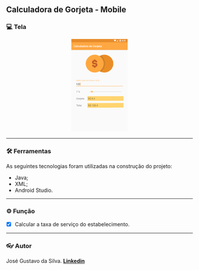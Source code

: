 ## Calculadora de Gorjeta - Mobile

###  :computer: Tela

<div align="center">
  <img alt="Tela" title="#Tela" width="30%" height="auto" src="./README/tela.png" />
</div>

----------

### :hammer_and_wrench: Ferramentas
As seguintes tecnologias foram utilizadas na construção do projeto:
- Java;
- XML;
- Android Studio.

----------

###  :gear: Função
- [x] Calcular a taxa de serviço do estabelecimento.

----------

###  :eyeglasses: Autor
José Gustavo da Silva.
[
**Linkedin**
](https://www.linkedin.com/in/jose-gustavo312/)
